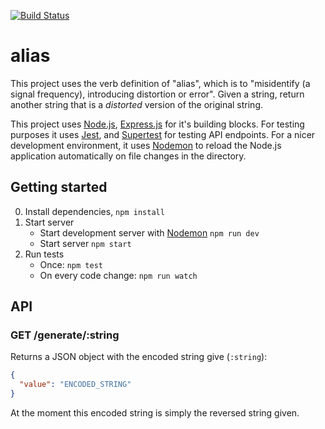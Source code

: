 [![Build Status](https://travis-ci.com/hugpro/alias.svg?branch=master)](https://travis-ci.com/hugpro/alias)

# alias

This project uses the verb definition of "alias", which is to "misidentify (a signal frequency), introducing distortion or error". Given a string, return another string that is a _distorted_ version of the original string.

This project uses [Node.js][node], [Express.js][express] for it's building blocks. For testing purposes it uses [Jest][jest], and [Supertest][supertest] for testing API endpoints. For a nicer development environment, it uses [Nodemon][nodemon] to reload the Node.js application automatically on file changes in the directory.

## Getting started

0. Install dependencies, `npm install`
1. Start server
    - Start development server with [Nodemon][nodemon] `npm run dev`
    - Start server `npm start`
1. Run tests
    - Once: `npm test`
    - On every code change: `npm run watch`

## API

### GET /generate/:string

Returns a JSON object with the encoded string give (`:string`):

```JSON
{
  "value": "ENCODED_STRING"
}
```

At the moment this encoded string is simply the reversed string given.

[express]: https://expressjs.com
[jest]: https://jestjs.io
[node]: https://nodejs.org
[nodemon]: https://github.com/remy/nodemon
[supertest]: https://www.npmjs.com/package/supertest
